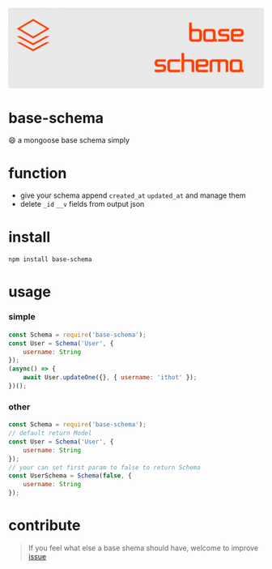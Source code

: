 ![android-sex-http](art/logo.png)

# base-schema
:smile: a mongoose base schema simply

# function
- give your schema append `created_at` `updated_at` and manage them 
- delete `_id` `__v` fields from output json
  
# install 
```
npm install base-schema
```

# usage 

### simple
```javascript
const Schema = require('base-schema');
const User = Schema('User', {
    username: String
});
(async() => {
    await User.updateOne({}, { username: 'ithot' });
})();
```

### other
```javascript
const Schema = require('base-schema');
// default return Model
const User = Schema('User', {
    username: String
});
// your can set first param to false to return Schema
const UserSchema = Schema(false, {
    username: String
});
```

# contribute
> If you feel what else a base shema should have, welcome to improve [issue](https://github.com/dtboy1995/mongoose-acid/issues)